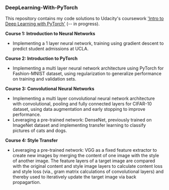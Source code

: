 ### DeepLearning-With-PyTorch

This repository contains my code solutions to Udacity's coursework ['Intro to Deep Learning with PyTorch'](https://www.udacity.com/course/deep-learning-pytorch--ud188) (-- in progress).

**Course 1: Introduction to Neural Networks**

  - Implementing a 1 layer neural network, training using gradient descent to predict student admissions at UCLA. 
  
**Course 2: Introduction to PyTorch** 

  - Implementing a multi layer neural network architecture using PyTorch for Fashion-MNIST dataset, using regularization to generalize performance on training and validation sets. 
  
**Course 3: Convolutional Neural Networks**

- Implementing a multi layer convolutional neural network architecture with convolutional, pooling and fully connected layers for CIFAR-10 dataset, using data augmentation and early stopping to improve performance. 
- Leveraging a pre-trained network: DenseNet, previously trained on ImageNet dataset and implementing transfer learning to classify pictures of cats and dogs.

**Course 4: Style Transfer**

- Leveraging a pre-trained network: VGG as a fixed feature extractor to create new images by merging the content of one image with the style of another image. The feature layers of a target image are compared with the original content and style image layers to calculate content loss and style loss (via., gram matrix calculations of convolutional layers) and thereby used to iteratively update the target image via back propagartion. 
  
